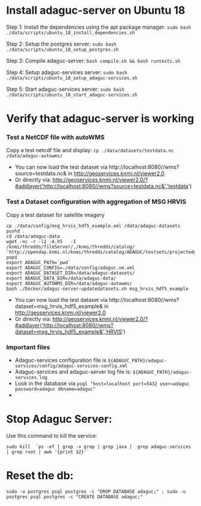 # Install adaguc-server on Ubuntu 18

Step 1: Install the dependencies using the apt package manager:
`sudo bash ./data/scripts/ubuntu_18_install_dependencies.sh `

Step 2: Setup the postgres server:
`sudo bash ./data/scripts/ubuntu_18_setup_postgres.sh `

Step 3: Compile adaguc-server:
`bash compile.sh && bash runtests.sh`

Step 4: Setup adaguc-services server:
`sudo bash ./data/scripts/ubuntu_18_setup_adaguc-services.sh`

Step 5: Start adaguc-services server:
`sudo bash ./data/scripts/ubuntu_18_start_adaguc-services.sh`

# Verify that adaguc-server is working

### Test a NetCDF file with autoWMS

Copy a test netcdf file and display:
`cp ./data/datasets/testdata.nc /data/adaguc-autowms/`

- You can now load the test dataset via http://localhost:8080//wms?source=testdata.nc& in http://geoservices.knmi.nl/viewer2.0
- Or directly via: http://geoservices.knmi.nl/viewer2.0/?#addlayer('http://localhost:8080//wms?source=testdata.nc&','testdata')

### Test a Dataset configuration with aggregation of MSG HRVIS

Copy a test dataset for satellite imagery

```
cp ./data/config/msg_hrvis_hdf5_example.xml /data/adaguc-datasets
pushd .
cd /data/adaguc-data
wget -nc -r -l2 -A.h5   -I /knmi/thredds/fileServer/,/knmi/thredds/catalog/ 'http://opendap.knmi.nl/knmi/thredds/catalog/ADAGUC/testsets/projectedgrids/meteosat/catalog.html'
popd
export ADAGUC_PATH=`pwd`
export ADAGUC_CONFIG=./data/config/adaguc.vm.xml
export ADAGUC_DATASET_DIR=/data/adaguc-datasets/
export ADAGUC_DATA_DIR=/data/adaguc-data/
export ADAGUC_AUTOWMS_DIR=/data/adaguc-autowms/
bash ./Docker/adaguc-server-updatedatasets.sh msg_hrvis_hdf5_example
```

- You can now load the test dataset via http://localhost:8080//wms?dataset=msg_hrvis_hdf5_example& in http://geoservices.knmi.nl/viewer2.0
- Or directly via: http://geoservices.knmi.nl/viewer2.0/?#addlayer('http://localhost:8080//wms?dataset=msg_hrvis_hdf5_example&','HRVIS')

### Important files

- Adaguc-services configuration file is `${ADAGUC_PATH}/adaguc-services/config/adaguc-services-config.xml`
- Adaguc-services and adaguc-server log file is: `${ADAGUC_PATH}/adaguc-services.log`
- Look in the database via `psql "host=localhost port=5432 user=adaguc password=adaguc dbname=adaguc"`
-

# Stop Adaguc Server:

Use this command to kill the service:

```
sudo kill  `ps -ef | grep -v grep | grep java |  grep adaguc-services | grep root | awk '{print $2}'`
```

# Reset the db:

```
sudo -u postgres psql postgres -c "DROP DATABASE adaguc;" ; sudo -u postgres psql postgres -c "CREATE DATABASE adaguc;"
```
